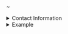 ~


<details> 
<summary>Contact Information</summary> 
<div style="font-size: 16px; font-weight: normal;"> 
	<ul>
		 <li><strong>Phone Number: </strong> 1 (408) 966-0624</li> 
		 <li><strong>Email: </strong> fydininno@gmail.com</li> 
	</ul> 
 </div>
</details>

<details> 
<summary>Example</summary> 
<div style="font-size: 16px; font-weight: normal;"> 
	<h3>This is a smaller and less bold heading</h3>
	<ul>
		 <li><strong>Phone Number: </strong> 1 (408) 966-0624</li> 
		 <li>List item 2</li>
	</ul> 
	You can also include 
	<strong>bold text</strong>, <em>italic text</em>, or even code snippets: 
	<pre><code>print("Hello, World!")</code></pre>
 </div>
</details>
